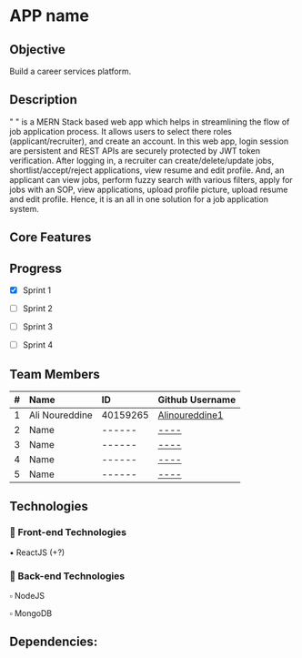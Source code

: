 #   APP name 

## Objective 
Build a career services platform.

## Description 
" " is a MERN Stack based web app which helps in streamlining the flow of job application process. It allows users to select there roles (applicant/recruiter), and create an account. In this web app, login session are persistent and REST APIs are securely protected by JWT token verification. After logging in, a recruiter can create/delete/update jobs, shortlist/accept/reject applications, view resume and edit profile. And, an applicant can view jobs, perform fuzzy search with various filters, apply for jobs with an SOP, view applications, upload profile picture, upload resume and edit profile. Hence, it is an all in one solution for a job application system.


## Core Features 

## Progress 
 - [X] Sprint 1
 - [ ] Sprint 2
 - [ ] Sprint 3
 - [ ] Sprint 4



## Team Members 

| #   | Name                 | ID        | Github Username                                                           |
| --- | :------------------- | :-------- | :----------------------------------------                                 |
| 1   | Ali Noureddine       | 40159265  |[Alinoureddine1](https://github.com/Alinoureddine1 "Github user's profile")|                                                  
| 2   | Name                 | ------    |  [----]( LINK                           "Github user's profile")          |
| 3   | Name                 | ------    |  [----]( LINK                           "Github user's profile")          |
| 4   | Name                 | ------    |  [----]( LINK                           "Github user's profile")          |
| 5   | Name                 | ------    |  [----]( LINK                           "Github user's profile")          |

## Technologies

### 🔲 Front-end Technologies


  ▪️ ReactJS (+?)

### 🔳 Back-end Technologies

  ▫️ NodeJS

  ▫️ MongoDB
  

## Dependencies:
